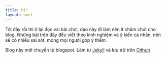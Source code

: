 ```yaml
---
title: Hi!
layout: post
---
```


Tới đây rồi thì ở lại đọc vài bài chơi, dạo này đi làm nên ít chăm chút cho blog. Những bài trên đây đều viết theo kinh nghiệm và ý kiến cá nhân, nên sẽ có nhiều sai sót, mong mọi người góp ý thêm.


Blog này mới chuyển từ blogspot. Làm tư [Jekyll](http://jekyllrb.com/) và lưu trữ trên [Github](https://pages.github.com)
